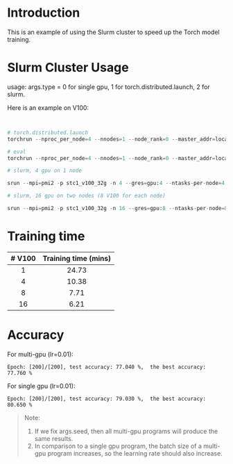 
# Introduction

This is an example of using the Slurm cluster to speed up the Torch model training.


# Slurm Cluster Usage

usage: args.type = 0 for single gpu, 1 for torch.distributed.launch, 2 for slurm.

Here is an example on V100:
``` python


# torch.distributed.launch
torchrun --nproc_per_node=4 --nnodes=1 --node_rank=0 --master_addr=localhost --master_port=22222 ddp.py --epoch=100 --type=1 --data_dir=data/

# eval
torchrun --nproc_per_node=4 --nnodes=1 --node_rank=0 --master_addr=localhost --master_port=22222 ddp.py --type=1 --data_dir=data/ --eval=1

# slurm, 4 gpu on 1 node

srun --mpi=pmi2 -p stc1_v100_32g -n 4 --gres=gpu:4 --ntasks-per-node=4  --job-name=test --kill-on-bad-exit=1 python slurm_test.py --epoch=200 --type=2

# slurm, 16 gpu on two nodes (8 V100 for each node)

srun --mpi=pmi2 -p stc1_v100_32g -n 16 --gres=gpu:8 --ntasks-per-node=8  --job-name=test --kill-on-bad-exit=1 python slurm_test.py --epoch=200 --type=2

```

# Training time

|  # V100   | Training time (mins)  |
|  :----: | :----:  |
| 1  | 24.73 |
| 4  | 10.38 |
| 8  | 7.71 |
| 16  | 6.21 |

# Accuracy 

For multi-gpu (lr=0.01):
```
Epoch: [200]/[200], test accuracy: 77.040 %,  the best accuracy: 77.760 %
```

For single gpu (lr=0.01):
```
Epoch: [200]/[200], test accuracy: 79.030 %,  the best accuracy: 80.650 %
```

> Note:
> 1) If we fix args.seed, then all multi-gpu programs will produce the same results.
> 2) In comparison to a single gpu program, the batch size of a multi-gpu program increases, so the learning rate should also increase.
